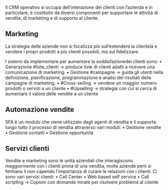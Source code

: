 Il CRM operativo si occupa dell’interazione dei clienti con l’azienda e in particolare, è costituito da diversi componenti per supportare le attività di vendita, di marketing e di supporto al cliente. 

## Marketing

La strategia delle aziende non si focalizza più sull’estendere la clientela e vendere i propri prodotti a più clienti possibili, ma sul fidelizzare.

I sistemi da implementare per aumentare la soddisfazionedei clienti sono:
	• Generazione #liste_clienti -> produce liste di clienti adatti a ricevere una comunicazione di marketing. 
	• Gestione #campagne -> guida gli utenti nella definizione, pianificazione, programmazione e analisi dei risultati delle campagne di marketing.
	• #Cross-selling -> vendere un maggior numero prodotti o servizi a un cliente
	• #Upselling -> strategia con cui si cerca di aumentare il valore delle vendite a un cliente

## Automazione vendite

SFA è un modulo che viene utilizzato dagli agenti di vendita e li supporta lungo tutto il processo di vendita attraverso vari moduli:
	• Gestione vendite
	• Gestione contatti
	• Gestione opportunità


## Servizi clienti

Vendite e marketing sono le unità aziendali che interagiscono maggiormente con i clienti prima di una vendita, molte aziende però si fermano lì non capendo l'importanza di curare le relazioni con i clienti. Ci sono vari servizi clienti:
	• Call Center
	• Web based self service 
	• Call scripting -> Copioni con domande mirate per risolvere problema al cliente
